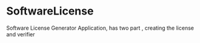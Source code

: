 # SoftwareLicense
Software License Generator Application, has two part , creating the license and verifier
